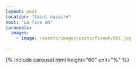 ```yaml
---
layout: post
location: "Saint nazaire"
host: "Le five oh"
carousels:
  images: 
    - image: /assets/images/posts/fiveoh/001.jpg

---
```


{% include carousel.html height="60" unit="%" %}